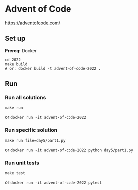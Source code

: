 # Advent of Code

https://adventofcode.com/


## Set up

**Prereq:** Docker

```
cd 2022
make build
# or: docker build -t advent-of-code-2022 .
```

## Run

### Run all solutions

`make run`

or `docker run -it advent-of-code-2022`

### Run specific solution

`make run file=day5/part1.py`

or `docker run -it advent-of-code-2022 python day5/part1.py`

### Run unit tests
`make test`

or `docker run -it advent-of-code-2022 pytest`
